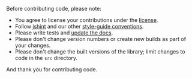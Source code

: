 Before contributing code, please note:

* You agree to license your contributions under the [license](https://github.com/mozilla/galaxy.js-mobile-gamepad/blob/master/LICENCE).
* Follow [jshint](http://www.jshint.com/) and our other [style-guide conventions](http://mozweb.readthedocs.org/en/latest/index.html).
* Please write tests and [update the docs](https://github.com/mozilla/galaxy.js-mobile-gamepad/tree/master/docs).
* Please don't change version numbers or create new builds as part of your changes.
* Please don't change the built versions of the library; limit changes to code in the `src` directory.

And thank you for contributing code.
